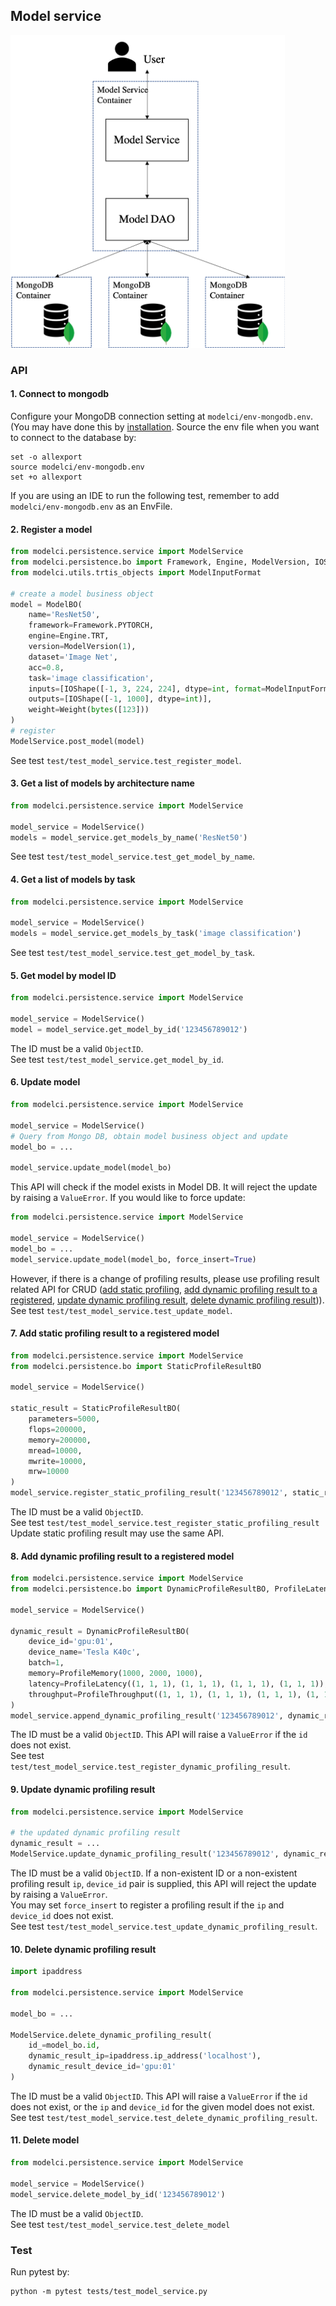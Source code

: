 ## Model service
<img src="../../docs/img/model-service-block-diagram.png" alt="model service block diagram" height=500 />

### API

#### 1. Connect to mongodb
Configure your MongoDB connection setting at `modelci/env-mongodb.env`. (You may have done this by 
[installation](/README.md#installation). Source the env file when you want to connect to the database by:
```shell script
set -o allexport
source modelci/env-mongodb.env
set +o allexport
```
If you are using an IDE to run the following test, remember to add `modelci/env-mongodb.env` as an EnvFile.

#### 2. Register a model
```python
from modelci.persistence.service import ModelService
from modelci.persistence.bo import Framework, Engine, ModelVersion, IOShape, Weight, ModelBO
from modelci.utils.trtis_objects import ModelInputFormat

# create a model business object
model = ModelBO(
    name='ResNet50', 
    framework=Framework.PYTORCH, 
    engine=Engine.TRT, 
    version=ModelVersion(1),
    dataset='Image Net', 
    acc=0.8,
    task='image classification',
    inputs=[IOShape([-1, 3, 224, 224], dtype=int, format=ModelInputFormat.FORMAT_NCHW)],
    outputs=[IOShape([-1, 1000], dtype=int)], 
    weight=Weight(bytes([123]))
)
# register
ModelService.post_model(model)
```
See test `test/test_model_service.test_register_model`.

#### 3. Get a list of models by architecture name
```python
from modelci.persistence.service import ModelService

model_service = ModelService()
models = model_service.get_models_by_name('ResNet50')
```
See test `test/test_model_service.test_get_model_by_name`.

#### 4. Get a list of models by task
```python
from modelci.persistence.service import ModelService

model_service = ModelService()
models = model_service.get_models_by_task('image classification')
```
See test `test/test_model_service.test_get_model_by_task`.

#### 5. Get model by model ID
```python
from modelci.persistence.service import ModelService

model_service = ModelService()
model = model_service.get_model_by_id('123456789012')
```
The ID must be a valid `ObjectID`.  
See test `test/test_model_service.get_model_by_id`.

#### 6. Update model
```python
from modelci.persistence.service import ModelService

model_service = ModelService()
# Query from Mongo DB, obtain model business object and update
model_bo = ...

model_service.update_model(model_bo)
```
This API will check if the model exists in Model DB. It will reject the update by raising a `ValueError`. 
If you would like to force update:
```python
from modelci.persistence.service import ModelService

model_service = ModelService()
model_bo = ...
model_service.update_model(model_bo, force_insert=True)
```
However, if there is a change of profiling results, please use profiling result related API for CRUD 
([add static profiling](#7-add-static-profiling-result-to-a-registered-model), 
[add dynamic profiling result to a registered](#8-add-dynamic-profiling-result-to-a-registered-model),
[update dynamic profiling result](#9-update-dynamic-profiling-result), 
[delete dynamic profiling result](#10-delete-dynamic-profiling-result))). 
See test `test/test_model_service.test_update_model`.

#### 7. Add static profiling result to a registered model
```python
from modelci.persistence.service import ModelService
from modelci.persistence.bo import StaticProfileResultBO

model_service = ModelService()

static_result = StaticProfileResultBO(
    parameters=5000, 
    flops=200000, 
    memory=200000, 
    mread=10000, 
    mwrite=10000, 
    mrw=10000
)
model_service.register_static_profiling_result('123456789012', static_result)
```
The ID must be a valid `ObjectID`.  
See test `test/test_model_service.test_register_static_profiling_result`  
Update static profiling result may use the same API.

#### 8. Add dynamic profiling result to a registered model
```python
from modelci.persistence.service import ModelService
from modelci.persistence.bo import DynamicProfileResultBO, ProfileLatency, ProfileMemory, ProfileThroughput

model_service = ModelService()

dynamic_result = DynamicProfileResultBO(
    device_id='gpu:01', 
    device_name='Tesla K40c', 
    batch=1, 
    memory=ProfileMemory(1000, 2000, 1000),
    latency=ProfileLatency((1, 1, 1), (1, 1, 1), (1, 1, 1), (1, 1, 1)),
    throughput=ProfileThroughput((1, 1, 1), (1, 1, 1), (1, 1, 1), (1, 1, 1))
)
model_service.append_dynamic_profiling_result('123456789012', dynamic_result)
```
The ID must be a valid `ObjectID`. This API will raise a `ValueError` if the `id` does not exist.    
See test `test/test_model_service.test_register_dynamic_profiling_result`.

#### 9. Update dynamic profiling result
```python
from modelci.persistence.service import ModelService

# the updated dynamic profiling result
dynamic_result = ...
ModelService.update_dynamic_profiling_result('123456789012', dynamic_result)
```
The ID must be a valid `ObjectID`. If a non-existent ID or a non-existent profiling result `ip`, `device_id` pair is supplied, this API will reject the update by raising a `ValueError`.  
You may set `force_insert` to register a profiling result if the `ip` and `device_id` does not exist.  
See test `test/test_model_service.test_update_dynamic_profiling_result`.  

#### 10. Delete dynamic profiling result
```python
import ipaddress

from modelci.persistence.service import ModelService

model_bo = ...

ModelService.delete_dynamic_profiling_result(
    id_=model_bo.id, 
    dynamic_result_ip=ipaddress.ip_address('localhost'), 
    dynamic_result_device_id='gpu:01'
)
```
The ID must be a valid `ObjectID`. This API will raise a `ValueError` if the `id` does not exist, or the `ip` and 
`device_id` for the given model does not exist.  
See test `test/test_model_service.test_delete_dynamic_profiling_result`.

#### 11. Delete model
```python
from modelci.persistence.service import ModelService

model_service = ModelService()
model_service.delete_model_by_id('123456789012')
```
The ID must be a valid `ObjectID`.  
See test `test/test_model_service.test_delete_model`  

### Test
Run pytest by:
```shell script
python -m pytest tests/test_model_service.py
```
